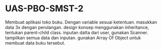 # UAS-PBO-SMST-2
Membuat aplikasi toko buku. Dengan variable sesuai ketentuan. masukkan data 3x dengan perulangan. design konsep menggunakan inheritance, tentukan parent-child class. inputan datta dari user, gunakan Scanner. tampilkan semua data dan inputan. gunakan Array Of Object untuk membuat data buku tersebut.
